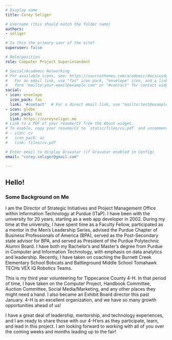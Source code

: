 ```yaml
---
# Display name
title: Corey Seliger

# Username (this should match the folder name)
authors:
- seliger

# Is this the primary user of the site?
superuser: false

# Role/position
role: Computer Project Superintendent

# Social/Academic Networking
# For available icons, see: https://sourcethemes.com/academic/docs/widgets/#icons
#   For an email link, use "fas" icon pack, "envelope" icon, and a link in the
#   form "mailto:your-email@example.com" or "#contact" for contact widget.
social:
- icon: envelope
  icon_pack: fas
  link: '#contact'  # For a direct email link, use "mailto:test@example.org".
- icon: globe
  icon_pack: fas
  link: https://coreyseliger.me
# Link to a PDF of your resume/CV from the About widget.
# To enable, copy your resume/CV to `static/files/cv.pdf` and uncomment the lines below.  
# - icon: cv
#   icon_pack: ai
#   link: files/cv.pdf

# Enter email to display Gravatar (if Gravatar enabled in Config)
email: "corey.seliger@gmail.com"
  
---
```


## Hello!

### Some Background on Me

I am the Director of Strategic Initiatives and Project Management Office within Information Technology at Purdue (ITaP). I have been with the university for 20 years, starting as a web app developer in 2002. During my time at the university, I have spent time as a Faculty Fellow, participated as a mentor in the Men’s Leadership Series, advised the Purdue Chapter of Business Professionals of America (BPA), served as the Post-Secondary state advisor for BPA, and served as President of the Purdue Polytechnic Alumni Board. I have both my Bachelor’s and Master’s degree from Purdue in Computer and Information Technology, with emphasis on data analytics and leadership. Recently, I have taken on coaching the Burnett Creek Elementary School Bobcats and Battleground Middle School Tomahawk TECHs VEX IQ Robotics Teams.

This is my third year volunteering for Tippecanoe County 4-H. In that period of time, I have taken on the Computer Project, Handbook Committee, Auction Committee, Social Media/Marketing, and any other places they might need a hand. I also became an Exhibit Board director this past January. 4-H is an excellent organization, and we have so many growth opportunities ahead of us!

I have a great deal of leadership, mentorship, and technology experiences, and I am ready to share those with our 4-H’ers as they participate, learn, and lead in this project. I am looking forward to working with all of you over the coming weeks and months leading up to the fair!
